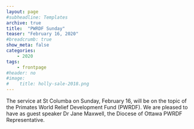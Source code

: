```yaml
---
layout: page
#subheadline: Templates
archive: true
title:  "PWRDF Sunday"
teaser: "February 16, 2020"
#breadcrumb: true
show_meta: false
categories:
    - 2020
tags:
    - frontpage
#header: no
#image:
#    title: holly-sale-2018.png
---
```

The service at St Columba on Sunday, February 16, will be on the topic of the Primates World Relief Development Fund (PWRDF).  We are pleased to have as guest speaker Dr Jane Maxwell, the Diocese of Ottawa PWRDF Representative.
